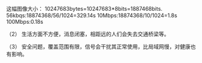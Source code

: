 这幅图像大小：
10247683bytes=10247683*8bits=1887468bits.
56kbqs:18874368/56/1024=329.14s
10Mbps:18874368/10/1024=1.8s
100Mbps:0.18s

（2）
生活方面不方便，消息闭塞，相距远的人们会失去交通桥梁等。

（3）
安全问题，覆盖范围有限，信号会干扰其正常使用，比局域网慢，对健康也有影响。